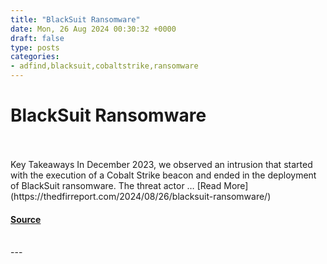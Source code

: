 ```yaml
---
title: "BlackSuit Ransomware"
date: Mon, 26 Aug 2024 00:30:32 +0000
draft: false
type: posts
categories: 
- adfind,blacksuit,cobaltstrike,ransomware
---
```

# BlackSuit Ransomware

<br/>

<br/>
Key Takeaways In December 2023, we observed an intrusion that started with the execution of a Cobalt Strike beacon and ended in the deployment of BlackSuit ransomware. The threat actor … [Read More](https://thedfirreport.com/2024/08/26/blacksuit-ransomware/)

#### [Source](https://thedfirreport.com/2024/08/26/blacksuit-ransomware/)

<br/>
---
